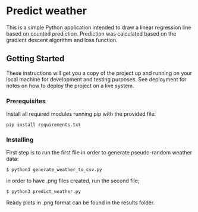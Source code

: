 # Predict weather

This is a simple Python application intended to draw a linear regression line based on counted prediction.
Prediction was calculated based on the gradient descent algorithm and loss function.

## Getting Started

These instructions will get you a copy of the project up and running on your local machine for development and testing purposes. See deployment for notes on how to deploy the project on a live system.

### Prerequisites

Install all required modules running pip with the provided file:

```
pip install requirements.txt
```

### Installing

First step is to run the first file in order to generate pseudo-random weather data:

```
$ python3 generate_weather_to_csv.py
```

in order to have .png files created, run the second file;

```
$ python3 predict_weather.py
```

Ready plots in .png format can be found in the results folder.